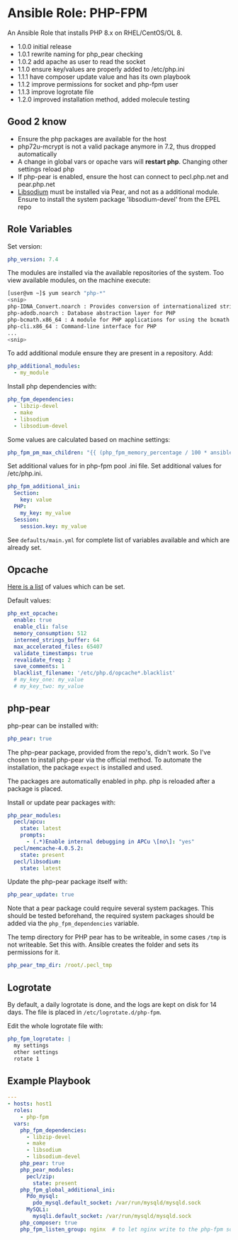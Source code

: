 # Ansible Role: PHP-FPM

An Ansible Role that installs PHP 8.x on RHEL/CentOS/OL 8.

 * 1.0.0 initial release
 * 1.0.1 rewrite naming for php_pear checking
 * 1.0.2 add apache as user to read the socket
 * 1.1.0 ensure key/values are properly added to /etc/php.ini
 * 1.1.1 have composer update value and has its own playbook
 * 1.1.2 improve permissions for socket and php-fpm user
 * 1.1.3 improve logrotate file
 * 1.2.0 improved installation method, added molecule testing

## Good 2 know

 * Ensure the php packages are available for the host
 * php72u-mcrypt is not a valid package anymore in 7.2, thus dropped automatically
 * A change in global vars or opache vars will **restart php**. Changing other settings reload php
 * If php-pear is enabled, ensure the host can connect to pecl.php.net and pear.php.net
 * [Libsodium](https://github.com/jedisct1/libsodium) must be installed via Pear, and not as a additional module. Ensure to install the system package 'libsodium-devel' from the EPEL repo

## Role Variables

Set version:

```yaml
php_version: 7.4
```

The modules are installed via the available repositories of the system.
Too view available modules, on the machine execute:

```bash
[user@vm ~]$ yum search "php-*"
<snip>
php-IDNA_Convert.noarch : Provides conversion of internationalized strings to UTF8
php-adodb.noarch : Database abstraction layer for PHP
php-bcmath.x86_64 : A module for PHP applications for using the bcmath library
php-cli.x86_64 : Command-line interface for PHP
...
<snip>
```

To add additional module ensure they are present in a repository. Add:

```yaml
php_additional_modules:
  - my_module
```

Install php dependencies with:
```yaml
php_fpm_dependencies:
  - libzip-devel
  - make
  - libsodium
  - libsodium-devel
```

Some values are calculated based on machine settings:

```yaml
php_fpm_pm_max_children: "{{ (php_fpm_memory_percentage / 100 * ansible_memtotal_mb / php_fpm_mb_per_thread) | int }}"
```

Set additional values for in php-fpm pool .ini file. Set additional values for /etc/php.ini.

```yaml
php_fpm_additional_ini:
  Section:
    key: value
  PHP:
    my_key: my_value
  Session:
    session.key: my_value
```

See `defaults/main.yml` for complete list of variables available and which are already set.

## Opcache

[Here is a list](https://www.php.net/manual/en/opcache.configuration.php) of values which can be set.

Default values:

```yaml
php_ext_opcache:
  enable: true
  enable_cli: false
  memory_consumption: 512
  interned_strings_buffer: 64
  max_accelerated_files: 65407
  validate_timestamps: true
  revalidate_freq: 2
  save_comments: 1
  blacklist_filename: '/etc/php.d/opcache*.blacklist'
  # my_key_one: my_value
  # my_key_two: my_value
```

## php-pear

php-pear can be installed with:

```yaml
php_pear: true
```

The php-pear package, provided from the repo's, didn't work. So I've chosen to install php-pear via the official method. To automate the installation, the package `expect` is installed and used.

The packages are automatically enabled in php. php is reloaded after a package is placed.

Install or update pear packages with:

```yaml
php_pear_modules:
  pecl/apcu:
    state: latest
    prompts:
      - (.*)Enable internal debugging in APCu \[no\]: "yes"
  pecl/memcache-4.0.5.2:
    state: present
  pecl/libsodium:
    state: latest
```

Update the php-pear package itself with:

```yaml
php_pear_update: true
```

Note that a pear package could require several system packages. This should be tested beforehand, the required system packages should be added via the `php_fpm_dependencies` variable.

The temp directory for PHP pear has to be writeable, in some cases `/tmp` is not writeable. Set this with. Ansible creates the folder and sets its permissions for it.

```yaml
php_pear_tmp_dir: /root/.pecl_tmp
```

## Logrotate

By default, a daily logrotate is done, and the logs are kept on disk for 14 days.
The file is placed in `/etc/logrotate.d/php-fpm`.

Edit the whole logrotate file with:
```yaml
php_fpm_logrotate: |
  my settings
  other settings
  rotate 1
```

## Example Playbook

```yaml
---
- hosts: host1
  roles:
    - php-fpm
  vars:
    php_fpm_dependencies:
      - libzip-devel
      - make
      - libsodium
      - libsodium-devel
    php_pear: true
    php_pear_modules:
      pecl/zip:
        state: present
    php_fpm_global_additional_ini:
      Pdo_mysql:
        pdo_mysql.default_socket: /var/run/mysqld/mysqld.sock
      MySQLi:
        mysqli.default_socket: /var/run/mysqld/mysqld.sock
    php_composer: true
    php_fpm_listen_group: nginx  # to let nginx write to the php-fpm socket
```
